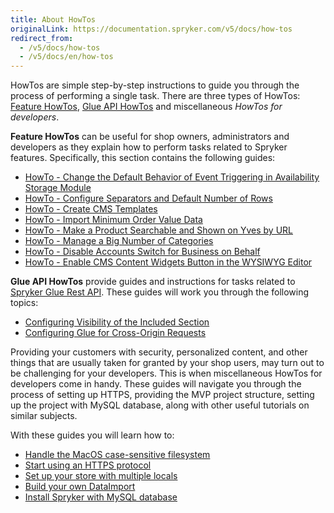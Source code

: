 ```yaml
---
title: About HowTos
originalLink: https://documentation.spryker.com/v5/docs/how-tos
redirect_from:
  - /v5/docs/how-tos
  - /v5/docs/en/how-tos
---
```


HowTos are simple step-by-step instructions to guide you through the process of performing a single task. There are three types of HowTos: [Feature HowTos](https://documentation.spryker.com/docs/en/about-feature-howtos), [Glue API HowTos](https://documentation.spryker.com/docs/en/about-glue-api-howtos) and miscellaneous _HowTos for developers_.

**Feature HowTos** can be useful for shop owners, administrators and developers as they explain how to perform tasks related to Spryker features. Specifically, this section contains the following guides:

* [HowTo - Change the Default Behavior of Event Triggering in Availability Storage Module](https://documentation.spryker.com/docs/en/ht-change-default-behaviour-of-event-trigerring-in-availability-storage-module)
* [HowTo - Configure Separators and Default Number of Rows](https://documentation.spryker.com/docs/en/ht-configure-separators-default-number-rows) 
* [HowTo - Create CMS Templates](https://documentation.spryker.com/docs/en/ht-create-cms-templates)
* [HowTo - Import Minimum Order Value Data](https://documentation.spryker.com/docs/en/ht-import-minimum-order-value-data-201903)
* [HowTo - Make a Product Searchable and Shown on Yves by URL](https://documentation.spryker.com/docs/en/ht-make-product-shown-on-frontend-by-url) 
* [HowTo - Manage a Big Number of Categories](https://documentation.spryker.com/docs/en/ht-manage-a-big-number-of-categories-201903)
* [HowTo - Disable Accounts Switch for Business on Behalf](https://documentation.spryker.com/docs/en/ht-disable-accounts-switch-for-bob-201907)
* [HowTo - Enable CMS Content Widgets Button in the WYSIWYG Editor](https://documentation.spryker.com/docs/en/ht-enable-cms-content-widgets-button-201907)
<!--* How to - Use Blocks-->

**Glue API HowTos**  provide guides and instructions for tasks related to [Spryker Glue Rest API](https://documentation.spryker.com/docs/en/glue-rest-api). These guides will work you through the following topics:

* [Configuring Visibility of the Included Section](https://documentation.spryker.com/docs/en/ht-configuring-visibility-included-section-201903)
* [Configuring Glue for Cross-Origin Requests](https://documentation.spryker.com/docs/en/ht-configuring-glue-for-cross-origin-requests-201903)

Providing your customers with security, personalized content, and other things that are usually taken for granted by your shop users, may turn out to be challenging for your developers. This is when miscellaneous HowTos for developers come in handy. These guides will navigate you through the process of setting up HTTPS, providing the MVP project structure, setting up the project with MySQL database, along with other useful tutorials on similar subjects.

With these guides you will learn how to:

* [Handle the MacOS case-sensitive filesystem](https://documentation.spryker.com/docs/en/ht-case-sensitive-file-system-mac)
* [Start using an HTTPS protocol](https://documentation.spryker.com/docs/en/ht-force-https)
* [Set up your store with multiple locals](https://documentation.spryker.com/docs/en/ht-setup-stores-with-multiple-locales)
* [Build your own DataImport](https://documentation.spryker.com/docs/en/ht-data-import)
* [Install Spryker with MySQL database](https://documentation.spryker.com/docs/en/ht-data-import/ht-setup-spryker-with-mysql)
